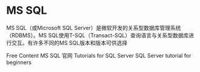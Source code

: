 # MS SQL

MS SQL（或Microsoft SQL Server）是微软开发的关系型数据库管理系统（RDBMS）。MS SQL使用T-SQL（Transact-SQL）查询语言与关系型数据库进行交互。有许多不同的MS SQL版本和版本可供选择

<ResourceGroupTitle>Free Content</ResourceGroupTitle>
<BadgeLink colorScheme='blue' badgeText='Official Website' href='https://www.microsoft.com/zh-cn/sql-server/'>MS SQL 官网</BadgeLink>
<BadgeLink badgeText='Course' colorScheme='green' href='https://docs.microsoft.com/en-us/sql/sql-server/tutorials-for-sql-server-2016?view=sql-server-ver15'>Tutorials for SQL Server</BadgeLink>
<BadgeLink badgeText='Watch' href='https://www.youtube.com/watch?v=-EPMOaV7h_Q'>SQL Server tutorial for beginners</BadgeLink>
